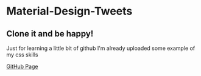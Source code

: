 # Material-Design-Tweets
## Clone it and be happy!

Just for learning a little bit of github I'm already uploaded some example of my css skills

[GitHub Page](https://mazyvan.github.io/Material-Design-Tweets)
